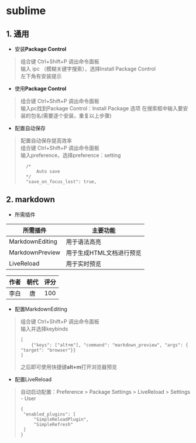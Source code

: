 # sublime

## 1. 通用

- 安装**Package Control**

>组合键 Ctrl+Shift+P 调出命令面板<br>
>输入 ipc （模糊关键字搜索），选择Install Package Control<br>
>左下角有安装提示

- 使用**Package Control**

>组合键 Ctrl+Shift+P 调出命令面板<br>
>输入pc找到Package Control：Install Package 选项
>在搜索框中输入要安装的包名(需要逐个安装，重复以上步骤)

- 配置自动保存

>配置自动保存提高效率<br>
>组合键 Ctrl+Shift+P 调出命令面板<br>
>输入preference，选择preference：setting<br>
>
>```
>	/*
>		Auto save
>	*/
>   "save_on_focus_lost": true,
> ```

## 2. markdown

- 所需插件

| 所需插件        | 主要功能                 |
|-----------------|--------------------------|
| MarkdownEditing | 用于语法高亮             |
| MarkdownPreview | 用于生成HTML文档进行预览 |
| LiveReload      | 用于实时预览             |

 | 作者 | 朝代 | 评分 |
 | :--: | :--: | :--: |
 | 李白 |  唐  | 100  |

- 配置MarkdownEditing

>组合键 Ctrl+Shift+P 调出命令面板<br>
>输入并选择keybinds<br>
>
>```
>[
>     {"keys": ["alt+m"], "command": "markdown_preview", "args": { "target": "browser"}}
> ]
> ```
> 
> 之后即可使用快捷键**alt+m**打开浏览器预览

- 配置LiveReload

>自动启动配置：Preference > Package Settings > LiveReload > Settings - User
>
>```
>{
>  "enabled_plugins": [
>      "SimpleReloadPlugin",
>      "SimpleRefresh"
>  ]
>}
>```


